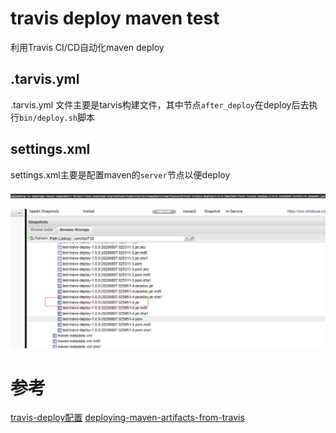 # travis deploy maven test
利用Travis CI/CD自动化maven deploy

## .tarvis.yml
.tarvis.yml 文件主要是tarvis构建文件，其中节点`after_deploy`在deploy后去执行`bin/deploy.sh`脚本
 
## settings.xml
settings.xml主要是配置maven的`server`节点以便deploy


![1](https://github.com/hb0730/test-travis-deploy/blob/master/imag/20200807110609.png)

![2](https://github.com/hb0730/test-travis-deploy/blob/master/imag/20200807110552.png)

# 参考
[travis-deploy配置](http://isuimi.com/2019/04/%E5%8F%91%E5%B8%83%E5%88%B0%E4%B8%AD%E5%A4%AE%E4%BB%93%E5%BA%93/#travis-deploy%E9%85%8D%E7%BD%AE)
[deploying-maven-artifacts-from-travis](https://coderwall.com/p/9b_lfq/deploying-maven-artifacts-from-travis)
